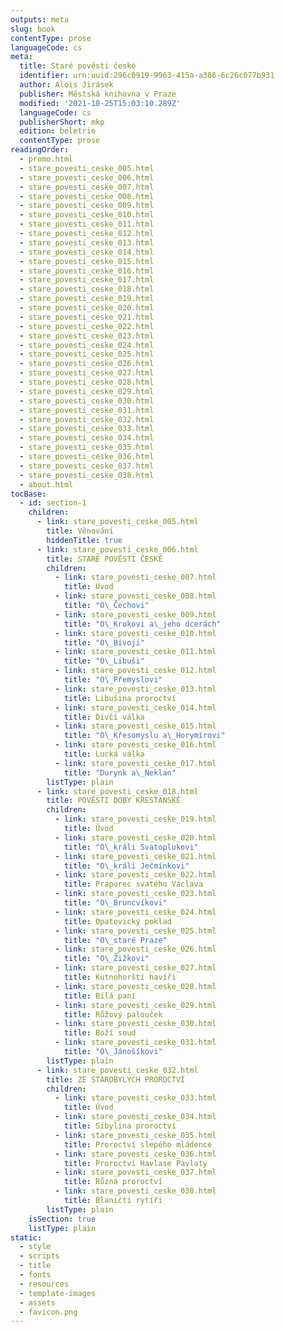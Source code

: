 ```yaml
---
outputs: meta
slug: book
contentType: prose
languageCode: cs
meta:
  title: Staré pověsti české
  identifier: urn:uuid:296c0919-9963-415a-a386-6c26c077b931
  author: Alois Jirásek
  publisher: Městská knihovna v Praze
  modified: '2021-10-25T15:03:10.289Z'
  languageCode: cs
  publisherShort: mkp
  edition: beletrie
  contentType: prose
readingOrder:
  - promo.html
  - stare_povesti_ceske_005.html
  - stare_povesti_ceske_006.html
  - stare_povesti_ceske_007.html
  - stare_povesti_ceske_008.html
  - stare_povesti_ceske_009.html
  - stare_povesti_ceske_010.html
  - stare_povesti_ceske_011.html
  - stare_povesti_ceske_012.html
  - stare_povesti_ceske_013.html
  - stare_povesti_ceske_014.html
  - stare_povesti_ceske_015.html
  - stare_povesti_ceske_016.html
  - stare_povesti_ceske_017.html
  - stare_povesti_ceske_018.html
  - stare_povesti_ceske_019.html
  - stare_povesti_ceske_020.html
  - stare_povesti_ceske_021.html
  - stare_povesti_ceske_022.html
  - stare_povesti_ceske_023.html
  - stare_povesti_ceske_024.html
  - stare_povesti_ceske_025.html
  - stare_povesti_ceske_026.html
  - stare_povesti_ceske_027.html
  - stare_povesti_ceske_028.html
  - stare_povesti_ceske_029.html
  - stare_povesti_ceske_030.html
  - stare_povesti_ceske_031.html
  - stare_povesti_ceske_032.html
  - stare_povesti_ceske_033.html
  - stare_povesti_ceske_034.html
  - stare_povesti_ceske_035.html
  - stare_povesti_ceske_036.html
  - stare_povesti_ceske_037.html
  - stare_povesti_ceske_038.html
  - about.html
tocBase:
  - id: section-1
    children:
      - link: stare_povesti_ceske_005.html
        title: Věnování
        hiddenTitle: true
      - link: stare_povesti_ceske_006.html
        title: STARÉ POVĚSTI ČESKÉ
        children:
          - link: stare_povesti_ceske_007.html
            title: Úvod
          - link: stare_povesti_ceske_008.html
            title: "O\_Čechovi"
          - link: stare_povesti_ceske_009.html
            title: "O\_Krokovi a\_jeho dcerách"
          - link: stare_povesti_ceske_010.html
            title: "O\_Bivoji"
          - link: stare_povesti_ceske_011.html
            title: "O\_Libuši"
          - link: stare_povesti_ceske_012.html
            title: "O\_Přemyslovi"
          - link: stare_povesti_ceske_013.html
            title: Libušina proroctví
          - link: stare_povesti_ceske_014.html
            title: Dívčí válka
          - link: stare_povesti_ceske_015.html
            title: "O\_Křesomyslu a\_Horymírovi"
          - link: stare_povesti_ceske_016.html
            title: Lucká válka
          - link: stare_povesti_ceske_017.html
            title: "Durynk a\_Neklan"
        listType: plain
      - link: stare_povesti_ceske_018.html
        title: POVĚSTI DOBY KŘESŤANSKÉ
        children:
          - link: stare_povesti_ceske_019.html
            title: Úvod
          - link: stare_povesti_ceske_020.html
            title: "O\_králi Svatoplukovi"
          - link: stare_povesti_ceske_021.html
            title: "O\_králi Ječmínkovi"
          - link: stare_povesti_ceske_022.html
            title: Praporec svatého Václava
          - link: stare_povesti_ceske_023.html
            title: "O\_Bruncvíkovi"
          - link: stare_povesti_ceske_024.html
            title: Opatovický poklad
          - link: stare_povesti_ceske_025.html
            title: "O\_staré Praze"
          - link: stare_povesti_ceske_026.html
            title: "O\_Žižkovi"
          - link: stare_povesti_ceske_027.html
            title: Kutnohorští havíři
          - link: stare_povesti_ceske_028.html
            title: Bílá paní
          - link: stare_povesti_ceske_029.html
            title: Růžový palouček
          - link: stare_povesti_ceske_030.html
            title: Boží soud
          - link: stare_povesti_ceske_031.html
            title: "O\_Jánošíkovi"
        listType: plain
      - link: stare_povesti_ceske_032.html
        title: ZE STAROBYLÝCH PROROCTVÍ
        children:
          - link: stare_povesti_ceske_033.html
            title: Úvod
          - link: stare_povesti_ceske_034.html
            title: Sibylina proroctví
          - link: stare_povesti_ceske_035.html
            title: Proroctví slepého mládence
          - link: stare_povesti_ceske_036.html
            title: Proroctví Havlase Pavlaty
          - link: stare_povesti_ceske_037.html
            title: Různá proroctví
          - link: stare_povesti_ceske_038.html
            title: Blaničtí rytíři
        listType: plain
    isSection: true
    listType: plain
static:
  - style
  - scripts
  - title
  - fonts
  - resources
  - template-images
  - assets
  - favicon.png
---
```

